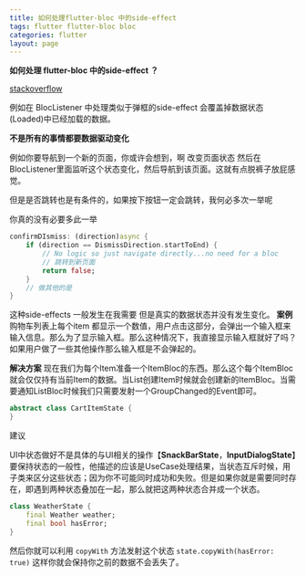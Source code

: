 ```yaml
---
title: 如何处理flutter-bloc 中的side-effect
tags: flutter flutter-bloc bloc
categories: flutter
layout: page
---
```




**如何处理 flutter-bloc 中的side-effect ？**

[stackoverflow](https://github.com/felangel/bloc/issues/812)

例如在 BlocListener 中处理类似于弹框的side-effect 会覆盖掉数据状态(Loaded)中已经加载的数据。

**不是所有的事情都要数据驱动变化**

例如你要导航到一个新的页面，你或许会想到，啊 改变页面状态 然后在BlocListener里面监听这个状态变化，然后导航到该页面。这就有点脱裤子放屁感觉。

但是是否跳转也是有条件的，如果按下按钮一定会跳转，我何必多次一举呢

你真的没有必要多此一举

```dart
confirmDIsmiss: (direction)async {
    if (direction == DismissDirection.startToEnd) {
        // No logic so just navigate directly...no need for a bloc
        // 跳转到新页面
        return false;
    }
    // 做其他的是
}
```

这种side-effects 一般发生在我需要 但是真实的数据状态并没有发生变化。
**案例**
购物车列表上每个item 都显示一个数值，用户点击这部分，会弹出一个输入框来输入信息。那么为了显示输入框。那么这种情况下，我直接显示输入框就好了吗？ 如果用户做了一些其他操作那么输入框是不会弹起的。

**解决方案**
现在我们为每个Item准备一个ItemBloc的东西。那么这个每个ItemBloc 就会仅仅持有当前Item的数据。当List创建Item时候就会创建新的ItemBloc。当需要通知ListBloc时候我们只需要发射一个GroupChanged的Event即可。

``` dart
abstract class CartItemState {
}
```

建议 

UI中状态做好不是具体的与UI相关的操作【**SnackBarState**，**InputDialogState**】要保持状态的一般性，他描述的应该是UseCase处理结果，当状态互斥时候，用子类来区分这些状态；因为你不可能同时成功和失败。但是如果你就是需要同时存在，即遇到两种状态叠加在一起，那么就把这两种状态合并成一个状态。
```dart
class WeatherState {
    final Weather weather;
    final bool hasError;
}
```
然后你就可以利用 `copyWith` 方法发射这个状态 `state.copyWith(hasError: true)` 这样你就会保持你之前的数据不会丢失了。





